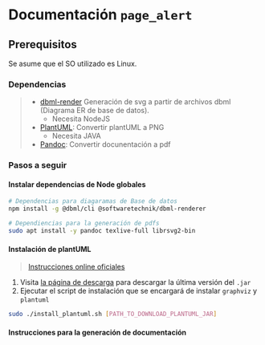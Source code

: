 # Documentación `page_alert`

## Prerequisitos

Se asume que el SO utilizado es Linux.

### Dependencias

> - [dbml-render](https://github.com/softwaretechnik-berlin/dbml-renderer) Generación de svg a partir de archivos dbml (Diagrama ER de base de datos).
>   - Necesita NodeJS
> - [PlantUML](https://github.com/plantuml/plantuml): Convertir plantUML a PNG
>   - Necesita JAVA
> - [Pandoc](https://pandoc.org/): Convertir docunentación a pdf

### Pasos a seguir

#### Instalar dependencias de Node globales

```bash
# Dependencias para diagaramas de Base de datos
npm install -g @dbml/cli @softwaretechnik/dbml-renderer

# Dependiencias para la generación de pdfs
sudo apt install -y pandoc texlive-full librsvg2-bin
```

#### Instalación de plantUML

> [Instrucciones online oficiales](https://plantuml.com/es/starting)

1. Visita [la página de descarga](https://plantuml.com/es/download) para descargar la última versión del `.jar`
2. Ejecutar el script de instalación que se encargará de instalar `graphviz` y `plantuml`

```bash
sudo ./install_plantuml.sh [PATH_TO_DOWNLOAD_PLANTUML_JAR]
```

#### Instrucciones para la generación de documentación
